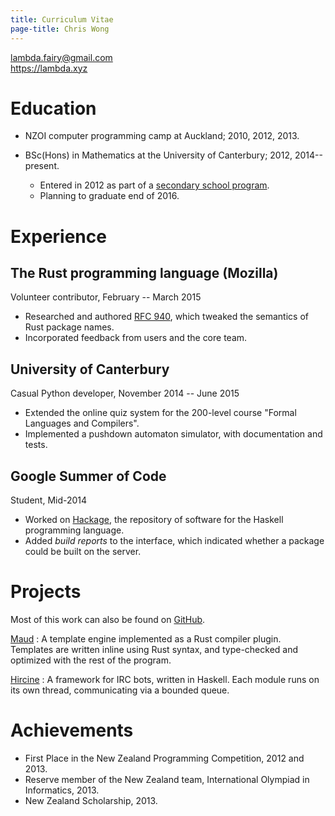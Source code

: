 ```yaml
---
title: Curriculum Vitae
page-title: Chris Wong
---
```



<lambda.fairy@gmail.com>  
<https://lambda.xyz>


Education
=========

* NZOI computer programming camp at Auckland; 2010, 2012, 2013.

* BSc(Hons) in Mathematics at the University of Canterbury; 2012, 2014--present.
    + Entered in 2012 as part of a [secondary school program][STAR].
    + Planning to graduate end of 2016.

[STAR]: http://www.canterbury.ac.nz/aqua/star/


Experience
==========

## The Rust programming language (Mozilla)

Volunteer contributor, February -- March 2015

* Researched and authored [RFC 940], which tweaked the semantics of Rust package names.
* Incorporated feedback from users and the core team.

[RFC 940]: https://github.com/rust-lang/rfcs/blob/master/text/0940-hyphens-considered-harmful.md


## University of Canterbury

Casual Python developer, November 2014 -- June 2015

* Extended the online quiz system for the 200-level course "Formal Languages and Compilers".
* Implemented a pushdown automaton simulator, with documentation and tests.


## Google Summer of Code

Student, Mid-2014

* Worked on [Hackage], the repository of software for the Haskell programming language.
* Added *build reports* to the interface, which indicated whether a package could be built on the server.

[Hackage]: https://hackage.haskell.org/


Projects
========

Most of this work can also be found on [GitHub].

[GitHub]: https://github.com/lfairy

[Maud](http://lfairy.gitbooks.io/maud/content/)
  : A template engine implemented as a Rust compiler plugin. Templates are written inline using Rust syntax, and type-checked and optimized with the rest of the program.

[Hircine](https://github.com/lfairy/hircine)
  : A framework for IRC bots, written in Haskell. Each module runs on its own thread, communicating via a bounded queue.


Achievements
============

* First Place in the New Zealand Programming Competition, 2012 and 2013.
* Reserve member of the New Zealand team, International Olympiad in Informatics, 2013.
* New Zealand Scholarship, 2013.
